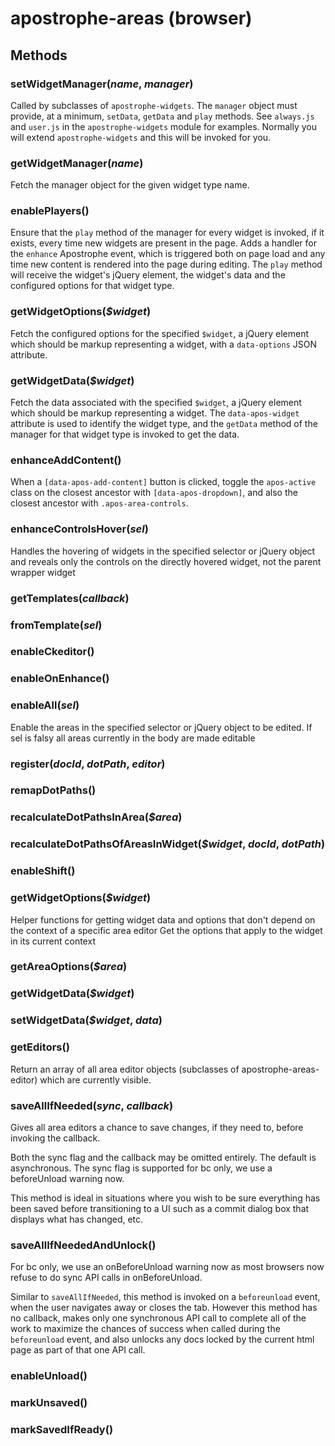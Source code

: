 # apostrophe-areas (browser)

## Methods
### setWidgetManager(*name*, *manager*)
Called by subclasses of `apostrophe-widgets`. The `manager`
object must provide, at a minimum, `setData`, `getData` and
`play` methods. See `always.js` and `user.js` in the
`apostrophe-widgets` module for examples. Normally you
will extend `apostrophe-widgets` and this will be invoked
for you.
### getWidgetManager(*name*)
Fetch the manager object for the given widget type name.
### enablePlayers()
Ensure that the `play` method of the manager for every
widget is invoked, if it exists, every time new widgets are
present in the page. Adds a handler for the `enhance`
Apostrophe event, which is triggered both on page load and
any time new content is rendered into the page during editing.
The `play` method will receive the widget's jQuery element,
the widget's data and the configured options for that
widget type.
### getWidgetOptions(*$widget*)
Fetch the configured options for the specified
`$widget`, a jQuery element which should be markup representing
a widget, with a `data-options` JSON attribute.
### getWidgetData(*$widget*)
Fetch the data associated with the specified `$widget`,
a jQuery element which should be markup representing a
widget. The `data-apos-widget` attribute is used to identify
the widget type, and the `getData` method of the manager for
that widget type is invoked to get the data.
### enhanceAddContent()
When a `[data-apos-add-content]` button is clicked, toggle the `apos-active` class
on the closest ancestor with `[data-apos-dropdown]`, and also the closest
ancestor with `.apos-area-controls`.
### enhanceControlsHover(*sel*)
Handles the hovering of widgets in the specified selector or jQuery object
and reveals only the controls on the directly hovered widget, not the parent wrapper widget
### getTemplates(*callback*)

### fromTemplate(*sel*)

### enableCkeditor()

### enableOnEnhance()

### enableAll(*sel*)
Enable the areas in the specified selector or jQuery object to be edited.
If sel is falsy all areas currently in the body are made editable
### register(*docId*, *dotPath*, *editor*)

### remapDotPaths()

### recalculateDotPathsInArea(*$area*)

### recalculateDotPathsOfAreasInWidget(*$widget*, *docId*, *dotPath*)

### enableShift()

### getWidgetOptions(*$widget*)
Helper functions for getting widget data and options that don't depend
on the context of a specific area editor
Get the options that apply to the widget in its current context
### getAreaOptions(*$area*)

### getWidgetData(*$widget*)

### setWidgetData(*$widget*, *data*)

### getEditors()
Return an array of all area editor objects
(subclasses of apostrophe-areas-editor) which
are currently visible.
### saveAllIfNeeded(*sync*, *callback*)
Gives all area editors a chance to save changes,
if they need to, before invoking the callback.

Both the sync flag and the callback may be
omitted entirely. The default is asynchronous.
The sync flag is supported for bc only, we use
a beforeUnload warning now.

This method is ideal in situations where
you wish to be sure everything has been saved
before transitioning to a UI such as a commit dialog box
that displays what has changed, etc.
### saveAllIfNeededAndUnlock()
For bc only, we use an onBeforeUnload warning now as
most browsers now refuse to do sync API calls in
onBeforeUnload.

Similar to `saveAllIfNeeded`, this method is
invoked on a `beforeunload` event, when the user
navigates away or closes the tab. However this method
has no callback, makes only one synchronous API call
to complete all of the work to maximize
the chances of success when called during the
`beforeunload` event, and also unlocks any docs locked
by the current html page as part of that one API call.
### enableUnload()

### markUnsaved()

### markSavedIfReady()

